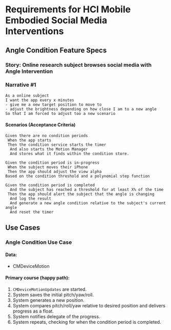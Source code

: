 #  Requirements for HCI Mobile Embodied Social Media Interventions

## Angle Condition Feature Specs

### Story: Online research subject browses social media with Angle Intervention

### Narrative #1

```
As a online subject
I want the app every x minutes 
- give me a new target position to move to
- adjust the brightness depending on how close I am to a new angle
So that I am forced to adjust too a new scenario
```

#### Scenarios (Acceptance Criteria)

```
Given there are no condition periods
 When the app starts
 Then the condition service starts the timer
  And also starts the Motion Manager
  And stores what it finds within the condition store.

Given the condition period is in-progress
 When the subject moves their iPhone
 Then the app should adjust the view alpha
Based on the condition threshold and a polynomial step function

Given the condition period is completed
  And the subject has reached a threshold for at least X% of the time
 Then the app should alert the subject that the angle is changing
  And log the result
  And generate a new angle condition relative to the subject's current angle
  And reset the timer
```

## Use Cases

### Angle Condition Use Case

#### Data:
- CMDeviceMotion
    
#### Primary course (happy path):
1. `CMDeviceMotionUpdates` are started.
2. System saves the initial pitch/yaw/roll.
3. System generates a new position.
4. System compares pitch/roll/yaw relative to desired position and delivers progress as a float.
5. System notifies delegate of the progress.
6. System repeats, checking for when the condition period is completed.
